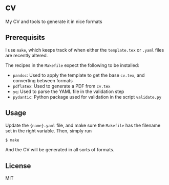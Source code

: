 # cv
My CV and tools to generate it in nice formats


## Prerequisits
I use `make`, which keeps track of when either the `template.tex` or `.yaml` files are recently altered.

The recipes in the `Makefile` expect the following to be installed:
  - `pandoc`: Used to apply the template to get the base `cv.tex`, and converting between formats
  - `pdflatex`: Used to generate a PDF from `cv.tex`
  - `yq`: Used to parse the YAML file in the validation step
  - `pydantic`: Python package used for validation in the script `validate.py`


## Usage
Update the `{name}.yaml` file, and make sure the `Makefile` has the filename set in the right variable. Then, simply run

```bash
$ make
```

And the CV will be generated in all sorts of formats.


## License
MIT
